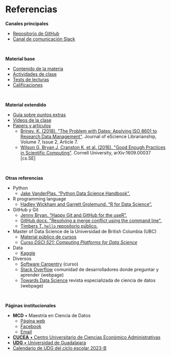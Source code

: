 # Referencias
__Canales principales__
- [Repositorio de GitHub](https://github.com/vcuspinera/UDG_MCD_Project_Dev_I)
- [Canal de comunicación Slack](https://join.slack.com/t/udgmcddesarro-gtp5577/shared_invite/zt-21cox7cnl-JZxtNvWTHwUxNW9BIDviZw)

<br>

__Material base__
- [Contenido de la materia](https://github.com/vcuspinera/UDG_MCD_Project_Dev_I/blob/main/Contenido_IH601.pdf)
- [Actividades de clase](https://github.com/vcuspinera/UDG_MCD_Project_Dev_I/tree/main/actividades)
- [Tests de lecturas](https://github.com/vcuspinera/UDG_MCD_Project_Dev_I/#material-del-curso)
- [Calificaciones](https://github.com/vcuspinera/UDG_MCD_Project_Dev_I/tree/main/grades)

<br>

__Material extendido__
- [Guía sobre puntos extras](https://github.com/vcuspinera/UDG_MCD_Project_Dev_I/blob/main/grades/Puntos_extras.md)
- [Videos de la clase](https://www.dropbox.com/scl/fo/u24wh4ndgo9932xjhu6ii/h?rlkey=b2lswh6l9n0xvan3cbs9phe3r&dl=0)
- [Papers y artículos](https://github.com/vcuspinera/UDG_MCD_Project_Dev_I/tree/main/actividades/material)
    - [Briney, K. (2018). "The Problem with Dates: Applying ISO 8601 to Research Data Management"](https://escholarship.umassmed.edu/cgi/viewcontent.cgi?article=1147&context=jeslib). Journal of eScience Librarianship, Volume 7, Issue 2, Article 7.
    - [Wilson G, Bryan J, Cranston K, et al. (2016). "Good Enough Practices in Scientific Computing"](https://arxiv.org/abs/1609.00037). Cornell University, arXiv:1609.00037 [cs.SE]

<br>

__Otras referencias__
- Python
    - [Jake VanderPlas. “Python Data Science Handbook”.](https://jakevdp.github.io/PythonDataScienceHandbook/) 
- R programming language
    - [Hadley Wickham and Garrett Grolemund. “R for Data Science”.](https://r4ds.had.co.nz)
- GitHub y Git
    - [Jenny Bryan. “Happy Git and GitHub for the useR”.](https://happygitwithr.com)
    - [GitHub docs. "Resolving a merge conflict using the command line".](https://docs.github.com/en/pull-requests/collaborating-with-pull-requests/addressing-merge-conflicts/resolving-a-merge-conflict-using-the-command-line)
    - [Timbers T. `hello` repositorio público.](https://github.com/ttimbers/hello)
- Master of Data Science de la Universidad de British Columbia (UBC)
    - [Material público de cursos](https://github.com/UBC-MDS/public)
    - [Curso _DSCI 521: Computing Platforms for Data Science_](https://github.com/UBC-MDS/DSCI_521_platforms-dsci)
- Data
    - [Kaggle](https://www.kaggle.com/datasets)
- Diversos
    - [Software Carpentry](https://software-carpentry.org) (curso)
    - [Stack Overflow](https://stackoverflow.com/) comunidad de desarrolladores donde preguntar y aprender (webpage)
    - [Towards Data Science](https://towardsdatascience.com) revista especializada de ciencia de datos (webpage)

<br>

__Páginas institucionales__
- **MCD** • Maestría en Ciencia de Datos
    - [Página web](http://mcd.cucea.udg.mx)
    - [Facebook](https://www.facebook.com/mcd.cucea/)
    - [Email](mailto:mcd@cucea.udg.mx)
- [**CUCEA** • Centro Universitario de Ciencias Económico Administrativas](http://www.cucea.udg.mx)
- [**UDG** • Universidad de Guadalajara](http://www.udg.mx)
- [Calendario de UDG del ciclo escolar 2023-B](http://www.escolar.udg.mx/calendario-escolar/calendario-escolar-para-centros-universitarios-2023-2024)
